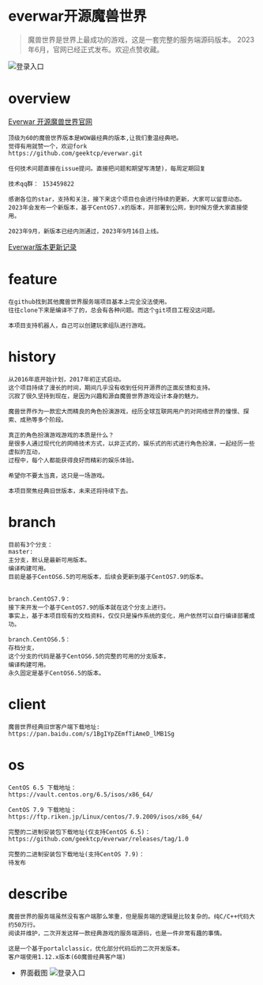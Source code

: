 everwar开源魔兽世界
==============================
> 魔兽世界是世界上最成功的游戏，这是一套完整的服务端源码版本。
2023年6月，官网已经正式发布。欢迎点赞收藏。

![登录入口](https://github.com/geektcp/everwar/blob/master/screen/8.jpg)

# overview
<a href="http://everwar.cn" target="_blank">Everwar 开源魔兽世界官网</a>
<br/>
```
顶级为60的魔兽世界版本是WOW最经典的版本,让我们重温经典吧。
觉得有用就赞一个，欢迎fork
https://github.com/geektcp/everwar.git

任何技术问题直接在issue提问。直接把问题和期望写清楚)，每周定期回复

技术qq群： 153459822
```

```
感谢各位的star，支持和关注，接下来这个项目也会进行持续的更新，大家可以留意动态。
2023年会发布一个新版本，基于CentOS7.x的版本，并部署到公网，到时候方便大家直接使用。

2023年9月，新版本已经内测通过，2023年9月16日上线。
```
<a href="https://everwar.cn/guide/release" target="_blank">Everwar版本更新记录</a>


# feature
```
在github找到其他魔兽世界服务端项目基本上完全没法使用。
往往clone下来是编译不了的，总会有各种问题。而这个git项目工程没这问题。

本项目支持机器人，自己可以创建玩家组队进行游戏。
```

# history
```
从2016年底开始计划，2017年初正式启动。
这个项目持续了漫长的时间，期间几乎没有收到任何开源界的正面反馈和支持。
沉寂了很久坚持到现在，是因为兴趣和源自魔兽世界游戏设计本身的魅力。

魔兽世界作为一款宏大而精良的角色扮演游戏，经历全球互联网用户的对网络世界的憧憬、探索、成熟等多个阶段。

真正的角色扮演游戏游戏的本质是什么？
是很多人通过现代化的网络技术方式，以非正式的，娱乐式的形式进行角色扮演，一起经历一些虚拟的互动，
过程中，每个人都能获得良好而精彩的娱乐体验。

希望你不要太当真，这只是一场游戏。

本项目聚焦经典旧世版本，未来还将持续下去。

```

# branch
```
目前有3个分支：
master: 
主分支，默认是最新可用版本。
编译构建可用。
目前是基于CentOS6.5的可用版本，后续会更新到基于CentOS7.9的版本。


branch.CentOS7.9：
接下来开发一个基于CentOS7.9的版本就在这个分支上进行。
事实上，基于本项目现有的文档资料，仅仅只是操作系统的变化，用户依然可以自行编译部署成功。

branch.CentOS6.5：
存档分支，
这个分支的代码是基于CentOS6.5的完整的可用的分支版本，
编译构建可用。
永久固定是基于CentOS6.5的版本。
```

# client
```
魔兽世界经典旧世客户端下载地址:
https://pan.baidu.com/s/1BgIYpZEmfTiAmeD_lMB1Sg
```

# os
```
CentOS 6.5 下载地址：
https://vault.centos.org/6.5/isos/x86_64/

CentOS 7.9 下载地址：
https://ftp.riken.jp/Linux/centos/7.9.2009/isos/x86_64/

完整的二进制安装包下载地址(仅支持CentOS 6.5)：
https://github.com/geektcp/everwar/releases/tag/1.0

完整的二进制安装包下载地址(支持CentOS 7.9)：
待发布
```

# describe
```
魔兽世界的服务端虽然没有客户端那么笨重，但是服务端的逻辑是比较复杂的。纯C/C++代码大约50万行。
阅读并维护，二次开发这样一款经典游戏的服务端源码，也是一件非常有趣的事情。

这是一个基于portalclassic，优化部分代码后的二次开发版本。
客户端使用1.12.x版本(60魔兽经典客户端)
```

- 界面截图
![登录入口](https://github.com/geektcp/everwar/blob/master/screen/login.png)

